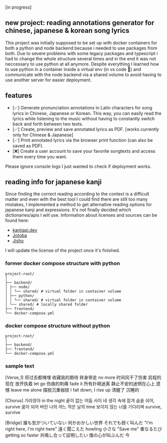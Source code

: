 [in progress]

## new project: reading annotations generator for chinese, japanese & korean song lyrics

This project was initially supposed to be set up with docker containers for both a python and node backend because i needed to use packages from both. Due to severe problems with some legacy packages and typescript i had to change the whole structure several times and in the end it was not neccessary to use python at all anymore. Despite everything I learned how to use python in a container inside a virtual env (in vs code 👹) and communicate with the node backend via a shared volume to avoid having to use another server for easier deployment.

## features

- [✅] Generate pronunciation annotations in Latin characters for song lyrics in Chinese, Japanese or Korean. This way, you can easily read the lyrics while listening to the music without having to constantly switch back and forth between two texts.
- [✅] Create, preview and save annotated lyrics as PDF. [works currently only for Chinese & Japanese]
- [✅] Print annotated lyrics via the browser print function (can also be saved as PDF).
- [❌] Create a user account to save your favorite songtexts and access them every time you want.

Please ignore console logs I just wanted to check if deployment works.

## reading info for japanese kanji

Since finding the correct reading according to the context is a difficult matter and even with the best tool I could find there are still too many mistakes, I implemented a method to get alternative reading options for japanese kanji and expressions. It's not finally decided which dictionaries/apis I will use. Information about licenses and sources can be found here:

- [kanjiapi.dev](https://kanjiapi.dev/)
- [Jotoba](https://jotoba.de/about)
- [Jisho](https://jisho.org/about)

I will update the license of the project once it's finished.

### former docker compose structure with python

```
project-root/
│
├── backend/
│ ├── node/
│ │ └── shared/ # virtual folder in container volume
│ ├── python/
│ │ └── shared/ # virtual folder in container volume
│ └── shared/ # locally shared folder
├── frontend/
└── docker-compose.yml
```

### docker compose structure without python

```
project-root/
│
├── backend/
├── frontend/
└── docker-compose.yml
```

### sample text

[Verse_1]
将过去都掩埋
收藏我的期待
转身带走 no more
时间风干了伤害
启程的现在
放开执着 let go
伤痕的刺痛 fade it
所有扑朔迷离
静止不安的迷惘在心上
遗憾 leave me alone
摆脱沉重枷锁
I fall down, I rise up
清醒了 沉睡的

[Chorus]
가라앉아 in the night
끝이 없는 어둠 사이
네 생각 속에 잠겨 숨을 쉬어, survive
꿈이 되어 버린 나의
어느 작은 날의 time
보이지 않는 너를 기다리며 survive, survive

[Bridge]
誰も気がついていない
何かおかしい世界
それでも弱く叫んだ
"I'm right here, I'm right here"
遠く聞こえた howling
小さな "Save me"
重なるたび getting so faster
共鳴し合って証明したい
僕の心が叫ぶんだ 今
